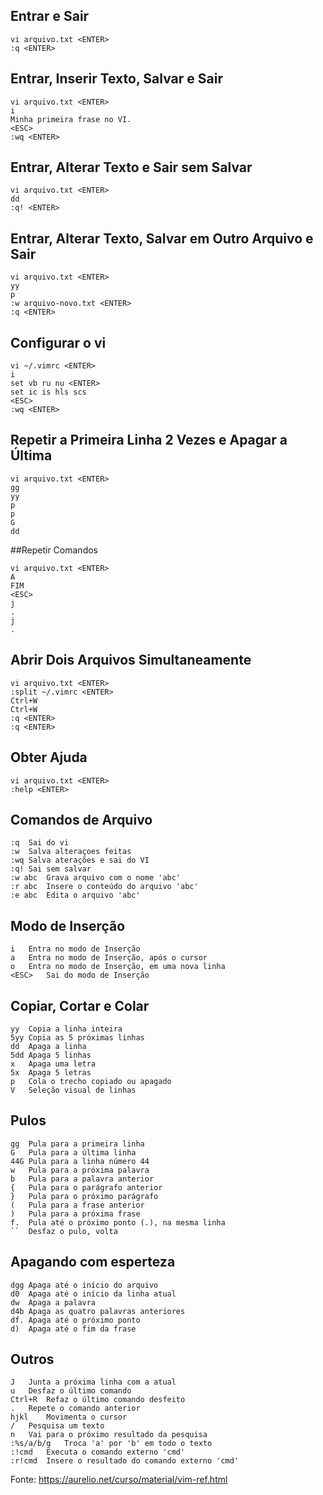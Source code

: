 ## Entrar e Sair

```
vi arquivo.txt <ENTER>
:q <ENTER>
```
  
## Entrar, Inserir Texto, Salvar e Sair

```
vi arquivo.txt <ENTER>
i
Minha primeira frase no VI.
<ESC>
:wq <ENTER>
```
  
## Entrar, Alterar Texto e Sair sem Salvar

```
vi arquivo.txt <ENTER>
dd
:q! <ENTER>
```
  
## Entrar, Alterar Texto, Salvar em Outro Arquivo e Sair
  
```
vi arquivo.txt <ENTER>
yy
p
:w arquivo-novo.txt <ENTER>
:q <ENTER>
```
  
## Configurar o vi

```
vi ~/.vimrc <ENTER>
i
set vb ru nu <ENTER>
set ic is hls scs
<ESC>
:wq <ENTER>
```
  
## Repetir a Primeira Linha 2 Vezes e Apagar a Última

```
vi arquivo.txt <ENTER>
gg
yy
p
p
G
dd
```

##Repetir Comandos

```
vi arquivo.txt <ENTER>
A
FIM
<ESC>
j
.
j
.
```
  
## Abrir Dois Arquivos Simultaneamente

```
vi arquivo.txt <ENTER>
:split ~/.vimrc <ENTER>
Ctrl+W
Ctrl+W
:q <ENTER>
:q <ENTER>
```
  
## Obter Ajuda

```
vi arquivo.txt <ENTER>
:help <ENTER>
```

## Comandos de Arquivo

```
:q	Sai do vi
:w	Salva alteraçoes feitas
:wq	Salva aterações e sai do VI
:q!	Sai sem salvar
:w abc	Grava arquivo com o nome 'abc'
:r abc	Insere o conteúdo do arquivo 'abc'
:e abc	Edita o arquivo 'abc'
```
  
## Modo de Inserção
  
```
i	Entra no modo de Inserção
a	Entra no modo de Inserção, após o cursor
o	Entra no modo de Inserção, em uma nova linha
<ESC>	Sai do modo de Inserção
```
  
## Copiar, Cortar e Colar
  
```
yy	Copia a linha inteira
5yy	Copia as 5 próximas linhas
dd	Apaga a linha
5dd	Apaga 5 linhas
x	Apaga uma letra
5x	Apaga 5 letras
p	Cola o trecho copiado ou apagado
V	Seleção visual de linhas
```
  
## Pulos
  
```
gg	Pula para a primeira linha
G	Pula para a última linha
44G	Pula para a linha número 44
w	Pula para a próxima palavra
b	Pula para a palavra anterior
{	Pula para o parágrafo anterior
}	Pula para o próximo parágrafo
(	Pula para a frase anterior
)	Pula para a próxima frase
f.	Pula até o próximo ponto (.), na mesma linha
``	Desfaz o pulo, volta
```
  
## Apagando com esperteza
  
```
dgg	Apaga até o início do arquivo
d0	Apaga até o início da linha atual
dw	Apaga a palavra
d4b	Apaga as quatro palavras anteriores
df.	Apaga até o próximo ponto
d)	Apaga até o fim da frase
```
  
## Outros
  
```
J	Junta a próxima linha com a atual
u	Desfaz o último comando
Ctrl+R	Refaz o último comando desfeito
.	Repete o comando anterior
hjkl	Movimenta o cursor
/	Pesquisa um texto
n	Vai para o próximo resultado da pesquisa
:%s/a/b/g	Troca 'a' por 'b' em todo o texto
:!cmd	Executa o comando externo 'cmd'
:r!cmd	Insere o resultado do comando externo 'cmd'
```
  
Fonte: https://aurelio.net/curso/material/vim-ref.html
